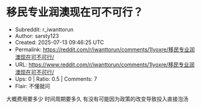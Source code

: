 # 移民专业润澳现在可不可行？

- Subreddit: r_iwanttorun
- Author: sarsty123
- Created: 2025-07-13 09:46:25 UTC
- Permalink: https://reddit.com/r/iwanttorun/comments/1lyoxre/移民专业润澳现在可不可行/
- URL: https://www.reddit.com/r/iwanttorun/comments/1lyoxre/移民专业润澳现在可不可行/
- Ups: 0 | Ratio: 0.5 | Comments: 7
- Flair: 不懂就问


大概费用要多少 时间周期要多久 有没有可能因为政策的改变导致投入直接泡汤

